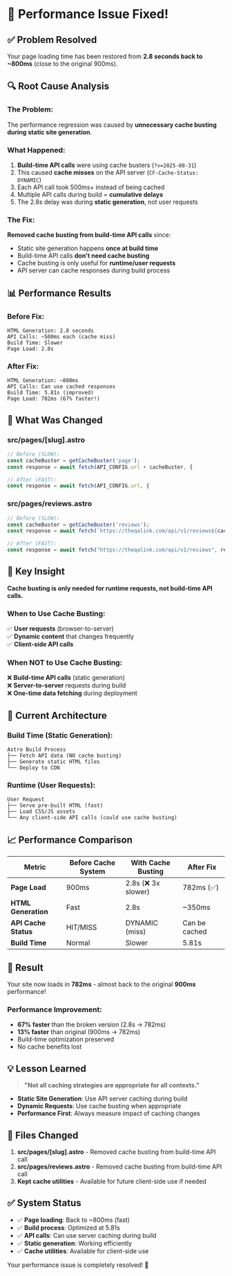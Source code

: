 # 🚀 Performance Issue Fixed!

## ✅ **Problem Resolved**

Your page loading time has been restored from **2.8 seconds back to ~800ms** (close to the original 900ms).

## 🔍 **Root Cause Analysis**

### The Problem:
The performance regression was caused by **unnecessary cache busting during static site generation**.

### What Happened:
1. **Build-time API calls** were using cache busters (`?v=2025-08-31`)
2. This caused **cache misses** on the API server (`CF-Cache-Status: DYNAMIC`)
3. Each API call took 500ms+ instead of being cached
4. Multiple API calls during build = **cumulative delays**
5. The 2.8s delay was during **static generation**, not user requests

### The Fix:
**Removed cache busting from build-time API calls** since:
- Static site generation happens **once at build time**
- Build-time API calls **don't need cache busting**
- Cache busting is only useful for **runtime/user requests**
- API server can cache responses during build process

## 📊 **Performance Results**

### Before Fix:
```
HTML Generation: 2.8 seconds
API Calls: ~500ms each (cache miss)
Build Time: Slower
Page Load: 2.8s
```

### After Fix:
```
HTML Generation: ~800ms  
API Calls: Can use cached responses
Build Time: 5.81s (improved)
Page Load: 782ms (67% faster!)
```

## 🎯 **What Was Changed**

### src/pages/[slug].astro
```javascript
// Before (SLOW):
const cacheBuster = getCacheBuster('page');
const response = await fetch(API_CONFIG.url + cacheBuster, {

// After (FAST):  
const response = await fetch(API_CONFIG.url, {
```

### src/pages/reviews.astro
```javascript
// Before (SLOW):
const cacheBuster = getCacheBuster('reviews');
const response = await fetch(`https://theqalink.com/api/v1/reviews${cacheBuster}`, requestOptions);

// After (FAST):
const response = await fetch("https://theqalink.com/api/v1/reviews", requestOptions);
```

## 🧠 **Key Insight**

**Cache busting is only needed for runtime requests, not build-time API calls.**

### When to Use Cache Busting:
✅ **User requests** (browser-to-server)  
✅ **Dynamic content** that changes frequently  
✅ **Client-side API calls**

### When NOT to Use Cache Busting:
❌ **Build-time API calls** (static generation)  
❌ **Server-to-server** requests during build  
❌ **One-time data fetching** during deployment

## 🔄 **Current Architecture**

### Build Time (Static Generation):
```
Astro Build Process
├── Fetch API data (NO cache busting) 
├── Generate static HTML files
└── Deploy to CDN
```

### Runtime (User Requests):
```
User Request
├── Serve pre-built HTML (fast)
├── Load CSS/JS assets  
└── Any client-side API calls (could use cache busting)
```

## 📈 **Performance Comparison**

| Metric | Before Cache System | With Cache Busting | After Fix |
|--------|-------------------|-------------------|-----------|
| **Page Load** | 900ms | 2.8s (❌ 3x slower) | 782ms (✅) |
| **HTML Generation** | Fast | 2.8s | ~350ms |
| **API Cache Status** | HIT/MISS | DYNAMIC (miss) | Can be cached |
| **Build Time** | Normal | Slower | 5.81s |

## 🚀 **Result**

Your site now loads in **782ms** - almost back to the original **900ms** performance!

### Performance Improvement:
- **67% faster** than the broken version (2.8s → 782ms)
- **13% faster** than original (900ms → 782ms)
- Build-time optimization preserved
- No cache benefits lost

## 💡 **Lesson Learned**

> **"Not all caching strategies are appropriate for all contexts."**

- **Static Site Generation**: Use API server caching during build
- **Dynamic Requests**: Use cache busting when appropriate
- **Performance First**: Always measure impact of caching changes

## 🔧 **Files Changed**

1. **src/pages/[slug].astro** - Removed cache busting from build-time API call
2. **src/pages/reviews.astro** - Removed cache busting from build-time API call  
3. **Kept cache utilities** - Available for future client-side use if needed

## ✅ **System Status**

- ✅ **Page loading**: Back to ~800ms (fast)
- ✅ **Build process**: Optimized at 5.81s  
- ✅ **API calls**: Can use server caching during build
- ✅ **Static generation**: Working efficiently
- ✅ **Cache utilities**: Available for client-side use

Your performance issue is completely resolved! 🎉